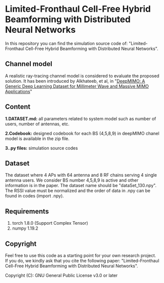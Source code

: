 # Limited-Fronthaul Cell-Free Hybrid Beamforming with Distributed Neural Networks

In this repository you can find the simulation source code of: "Limited-Fronthaul Cell-Free Hybrid Beamforming with Distributed Neural Networks".


## Channel model

A realistic ray-tracing channel model is considered to evaluate the proposed solution. It has been introduced by Alkhateeb, et al, in "[DeepMIMO: A Generic Deep Learning Dataset for Millimeter Wave and Massive MIMO Applications](<https://arxiv.org/abs/1902.06435>)"


## Content

**1.DATASET.md:** all parameters related to system model such as number of users, number of antennas, etc.

**2.Codebook:** designed codebook for each BS (4,5,8,9) in deepMIMO chanel model is available in the zip file.

**3..py files:** simulation source codes


## Dataset
The dataset where 4 APs with 64 antenna and 8 RF chains serving 4 single antenna users. We consider BS number 4,5,8,9 is active and other information is in the paper. The dataset name should be "dataSet_130.npy". The RSSI value must be normalized and the order of data in .npy can be found in codes (import .npy).

## Requirements
1. torch 1.8.0 (Support Complex Tensor)
2. numpy 1.19.2

## Copyright
Feel free to use this code as a starting point for your own research project. If you do, we kindly ask that you cite the following paper: "Limited-Fronthaul Cell-Free Hybrid Beamforming with Distributed Neural Networks".


Copyright (C): GNU General Public License v3.0 or later
